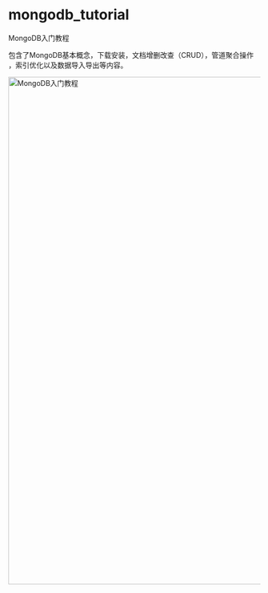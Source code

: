 # mongodb_tutorial
MongoDB入门教程

包含了MongoDB基本概念，下载安装，文档增删改查（CRUD），管道聚合操作​，索引优化以及数据导入导出等内容。

<img width="1012" alt="MongoDB入门教程" src="https://github.com/user-attachments/assets/6f14cbb1-44ba-4459-a7ef-d4997e03938b">
